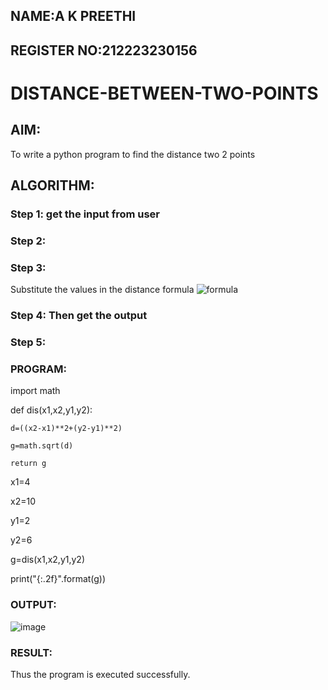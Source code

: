 ## NAME:A K PREETHI
## REGISTER NO:212223230156
# DISTANCE-BETWEEN-TWO-POINTS

## AIM:
To write a python program to find the distance two 2 points
## ALGORITHM:
### Step 1: get the input from user
### Step 2: 
### Step 3: 
Substitute the values in the distance formula  ![formula](/formula.JPG)
### Step 4: Then get the output
### Step 5: 
### PROGRAM:
import math

def dis(x1,x2,y1,y2):

    d=((x2-x1)**2+(y2-y1)**2) 
    
    g=math.sqrt(d)
    
    return g
    
x1=4

x2=10

y1=2

y2=6

g=dis(x1,x2,y1,y2)

print("{:.2f}".format(g))
  


### OUTPUT:
![image](https://github.com/user-attachments/assets/864d06db-4ee6-4938-a2e7-9ff095feae1a)



### RESULT:
Thus the program is executed successfully.

